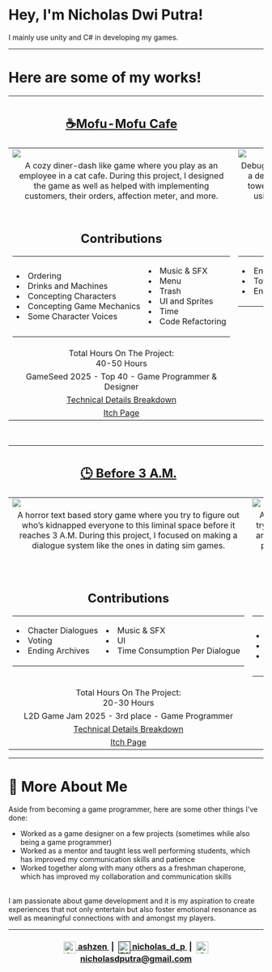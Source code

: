 # Hey, I'm Nicholas Dwi Putra!
<p>I mainly use unity and C# in developing my games.</p>

---
# Here are some of my works!
  <table width="100%">
  <thead>
    <tr>
      <th width="50%">
        <h2><a href="https://nasimentega.itch.io/mofumofu-cafe">☕Mofu-Mofu Cafe</a></h2>
      </th>
      <th width="50%">
        <h2><a href="">🔧 Debugged</a></h2><!-- Itch Page for Debugged --> 
      </th> 
    </tr>
  </thead>
  <tbody>
    <tr>
      <td>
        <img src="https://github.com/user-attachments/assets/11c95452-40f7-49b9-91e4-de594f9ae143"/> <!-- MofuMofu Cafe Gif --> 
      </td>
      <td>
        <img src="https://github.com/user-attachments/assets/3150a9c2-ce64-40e1-b9ad-5ece9624dca8"/> <!-- Debugged GIF --> 
      </td>
    </tr>
    <tr>
      <td valign="top" align="center">
        A cozy diner-dash like game where you play as an employee in a cat cafe. During this project, I designed the game as well as helped with implementing customers, their orders, affection meter, and more.
      </td>
      <td valign="top" align="center">
        Debugged is a tower defense game in which you fight as a defense system trying to squash bugs by switching towers on/off! During the project, I mainly focused on using abstract classes for the different towers and enemies.
      </td>
    </tr>
    <tr>
      <td valign="top" align="center">
        <h2>Contributions</h2>
        <table align="center" width="95%">
          <tr>
            <td width="50%">
              <ul style="white-space: nowrap; list-style-position: inside; padding-left: 0;">
              <li>Ordering</li>
              <li>Drinks and Machines</li>
              <li>Concepting Characters</li>
              <li>Concepting Game Mechanics</li>
              <li>Some Character Voices</li>
            </td>
            <td width="50%">
              <ul style="white-space: nowrap; list-style-position: inside; padding-left: 0;">
              <li>Music & SFX</li>
              <li>Menu</li>
              <li>Trash</li>
              <li>UI and Sprites</li>
              <li>Time</li>
              <li>Code Refactoring</li>
            </td>
          </tr>
        </table>
      </td>
      <td valign="top" align="center">
        <h2>Contributions</h2>
        <table align="center" width="95%">
          <tr>
            <td width="50%">
              <ul style="white-space: nowrap; list-style-position: inside; padding-left: 0;">
              <li>Enemies</li>
              <li>Towers</li>
              <li>Energy and Tower Limit</li>
            </td>
            <td width="50%">
              <ul style="white-space: nowrap; list-style-position: inside; padding-left: 0;">
              <li>UI</li>
              <li>Enemy Waves Spawning</li>
              <li>Animations</li>
            </td>
          </tr>
        </table>
      </td>
    </tr>
    <tr>
      <td valign="top" align="center">
        Total Hours On The Project:<br>
        40-50 Hours
      </td> 
      <td valign="top" align="center">
        Total Hours On The Project:<br>
        40-50 Hours
      </td> 
    </tr>
    <tr>
      <td valign="top" align="center">
        GameSeed 2025 - Top 40 - Game Programmer & Designer
      </td>
      <td valign="top" align="center">
        Made for Gelastik 2025 - Game Programmer
      </td>
    </tr>
    <tr>
      <td valign="top" align="center">
        <a href="https://github.com/Nicholasdputra/MofuMofu-Cafe">Technical Details Breakdown</a> <!-- Github Page for MofuMofu -->
      </td> 
      <td valign="top" align="center">
        <a href="https://github.com/Nicholasdputra/Debugged">Technical Details Breakdown</a> <!-- Github Page for Debugged -->
      </td> 
    </tr>
    <tr>
      <td valign="top" align="center">
        <a href="https://nasimentega.itch.io/mofumofu-cafe">Itch Page</a> 
      </td>
      <td valign="top" align="center">
        <a href="">Itch Page</a> <!-- Itch Page for Debugged -->
      </td> 
    </tr>
  </tbody>
</table>
<br>
<table width="100%">
  <thead>
    <tr>
      <th width="50%">
        <h2> <a href="">🕒 Before 3 A.M.</a> </h2>
      </th>
      <th width="50%">
        <h2> <a href="">🥬 Renara</a> </h2>
      </th> 
    </tr>
  </thead>
  <tbody>
    <tr>
      <td>
        <img src="https://github.com/user-attachments/assets/aa47b4a7-7d88-4f5e-b8ef-6afeb25cb1c5"/> <!-- Before 3 A.M. Gif -->
      </td>
      <td>
        <img src="https://github.com/user-attachments/assets/bc63bcfb-4512-4740-b36f-d8814fe0e0db"/> <!-- Renara GIF --> 
      </td>
    </tr>
    <tr>
      <td valign="top" align="center">
        A horror text based story game where you try to figure out who’s kidnapped everyone to this liminal space before it reaches 3 A.M. During this project, I focused on making a dialogue system like the ones in dating sim games.
      </td>
      <td valign="top" align="center">
        An adventure game in which you play as Amy, trying to extract plant samples, restore the land, and figure out what happened there! During this project I worked on its save system, drag and drop, scriptable objects and also made the crafting system.
      </td>
    </tr>
        <tr>
      <td valign="top" align="center">
        <h2>Contributions</h2>
        <table align="center" width="95%">
          <tr>
            <td width="50%">
              <ul style="white-space: nowrap; list-style-position: inside; padding-left: 0;">
              <li>Chacter Dialogues</li>
              <li>Voting</li>
              <li>Ending Archives</li>
            </td>
            <td width="50%">
              <ul style="white-space: nowrap; list-style-position: inside; padding-left: 0;">
              <li>Music & SFX</li>
              <li>UI</li>
              <li>Time Consumption Per Dialogue</li>
            </td>
          </tr>
        </table>
      </td>
      <td valign="top" align="center">
        <h2>Contributions</h2>
        <table align="center" width="95%">
          <tr>
            <td width="50%">
              <ul style="white-space: nowrap; list-style-position: inside; padding-left: 0;">
              <li>Drag and Drop</li>
              <li>Plant Drops</li>
              <li>Game Lore and Texts</li>
            </td>
            <td width="50%">
              <ul style="white-space: nowrap; list-style-position: inside; padding-left: 0;">
              <li>Crafting Minigame</li>
              <li>Save System</li>
              <li>Recipes</li>
              <li>Scriptable Objects</li>
            </td>
          </tr>
        </table>
      </td>
    </tr>
    <tr>
      <td valign="top" align="center">
        Total Hours On The Project:<br>
        20-30 Hours
      </td> 
      <td valign="top" align="center">
        Total Hours On The Project:<br>
        40-50 Hours
      </td> 
    </tr>
    <tr>
      <td valign="top" align="center">
        L2D Game Jam 2025 - 3rd place - Game Programmer
      </td>
      <td valign="top" align="center">
        Game Programmer & Designer
      </td>
    </tr>
    <tr>
      <td valign="top" align="center">
        <a href="https://github.com/Nicholasdputra/Before-3-AM">Technical Details Breakdown</a> <!-- Github Page for Before 3 A.M. -->
      </td> 
      <td valign="top" align="center">
        <a href="https://github.com/Nicholasdputra/Renara">Technical Details Breakdown</a> <!-- Github Page for Renara -->
      </td> 
    </tr>
    <tr>
      <td valign="top" align="center">
        <a href="https://nasimentega.itch.io/before-3-am">Itch Page</a> 
      </td>
      <td valign="top" align="center">
        <a href="https://nasimentega.itch.io/renara">Itch Page</a>
      </td> 
    </tr>
  </tbody>
</table>

---

# 👨 More About Me
Aside from becoming a game programmer, here are some other things I've done:<br>
  - Worked as a game designer on a few projects (sometimes while also being a game programmer)<br>
  - Worked as a mentor and taught less well performing students, which has improved my communication skills and patience<br>
  - Worked together along with many others as a freshman chaperone, which has improved my collaboration and communication skills<br>
<br>
I am passionate about game development and it is my aspiration to create experiences that not only entertain but also foster emotional resonance as well as meaningful connections with and amongst my players.

---

<h3 align="center">
  <a href="https://ashzen.itch.io/">
    <img alt="Itch.io" width="24" valign="middle"
         src="https://cdn.jsdelivr.net/npm/simple-icons@3.13.0/icons/itch-dot-io.svg"/>
    ashzen
  </a>
  &nbsp;|&nbsp;
  <a href="">
    <img alt="Discord" width="24" valign="middle"
         src="https://cdn.jsdelivr.net/npm/simple-icons@3.13.0/icons/discord.svg"/>
    nicholas_d_p
  </a>
  &nbsp;|&nbsp;
  <a href="mailto:nicholasdputra@gmail.com">
    <img alt="Gmail" width="24" valign="middle"
         src="https://cdn.jsdelivr.net/npm/simple-icons@3.13.0/icons/gmail.svg"/>
    nicholasdputra@gmail.com
  </a>
</h3>
